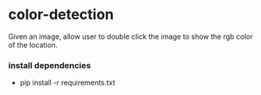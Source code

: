# color-detection

Given an image, allow user to double click the image to
show the rgb color of the location.

### install dependencies

- pip install -r requirements.txt
